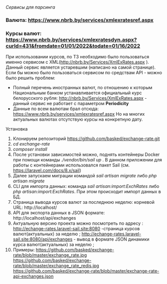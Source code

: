 *Сервисы для парсинга*
###  Валюта: https://www.nbrb.by/services/xmlexratesref.aspx  
### Курсы валют: https://www.nbrb.by/services/xmlexratesdyn.aspx?curId=431&fromdate=01/01/2022&todate=01/16/2022

При использовании курсов, по ТЗ необходимо было пользоваться именно сервисом с XML(http://nbrb.by/Services/XmlExRates.aspx ).
Данный сервис является устаревшим (написано на самой странице).
Если бы можно было пользоваться сервисом по средствам API - можно было решить проблем:
- Полный перечень иностранных валют, по отношению к которым Национальным банком устанавливается официальный курс белорусского рубля:
   http://nbrb.by/Services/XmlExRates.aspx - данный сервис не работает с параметром **Periodicity**
- Данные по всем валютам брал отсюда: https://www.nbrb.by/services/xmlexratesref.aspx
  Но на многих актуальных валютах отсутствую курсы на конкретную дату.

Установка

 1. Клонируем репозиторий https://github.com/basked/exchange-rate.git
 2. *cd exchange-rate*
 3. *composer install* 
 4. После установки зависимостей можно, поднять контейнеры Docker при помощи команды *./vendor/bin/sail up* .
    В данном приложении для работы с контейнерами использовался пакет Sail (см. https://laravel.com/docs/8.x/sail)
 5. Далее запускаем миграции командой *sail artisan migrate* либо *php artisan migrate*
 6. CLI для импорта данных: команда *sail artisan:import:ExchRates* либо *php artisan:import:ExchRates*. При этом происходит импорт данных в БД.
 7. Страница вывода курсов валют за последнюю неделю: корневой URL: http://localhost/ 
 8. API для экспорта данных в JSON формате: http://localhost/api/exchanges 
 9. Актуальную версию проекта можно посмотреть по адресу :
    http://echange-rates.laravel-sail.site:8080  -страница курсов валют(актуальных)  за неделю ;
    http://echange-rates.laravel-sail.site:8080/api/exchanges - вывод в формате JSON динамики курса валют(актуальных)  за неделю ;
 10. Примеры:
     https://github.com/basked/exchange-rate/blob/master/exchange_rate.jpg
     https://github.com/basked/exchange-rate/blob/master/exchange_rate_redis.jpg
     https://github.com/basked/exchange-rate/blob/master/exchange-rate-api-exchanges.json
